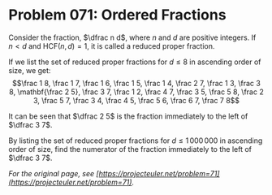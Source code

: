 # Problem 071: Ordered Fractions

Consider the fraction, $\dfrac n d$, where $n$ and $d$ are positive integers. If $n \lt d$ and $\mathop{\text{HCF}}(n,d)=1$, it is called a reduced proper fraction.

If we list the set of reduced proper fractions for $d \le 8$ in ascending order of size, we get:
$$\frac 1 8, \frac 1 7, \frac 1 6, \frac 1 5, \frac 1 4, \frac 2 7, \frac 1 3, \frac 3 8, \mathbf{\frac 2 5}, \frac 3 7, \frac 1 2, \frac 4 7, \frac 3 5, \frac 5 8, \frac 2 3, \frac 5 7, \frac 3 4, \frac 4 5, \frac 5 6, \frac 6 7, \frac 7 8$$

It can be seen that $\dfrac 2 5$ is the fraction immediately to the left of $\dfrac 3 7$.

By listing the set of reduced proper fractions for $d \le 1\,000\,000$ in ascending order of size, find the numerator of the fraction immediately to the left of $\dfrac 3 7$.

*For the original page, see [https://projecteuler.net/problem=71](https://projecteuler.net/problem=71).*
